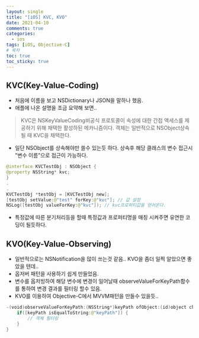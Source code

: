 ```yaml
---
layout: single
title: "[iOS] KVC, KVO"
date: 2021-04-10
comments: true
categories:
  - ios
tags: [iOS, Objective-C]
# 목차
toc: true
toc_sticky: true
---
```

## KVC(Key-Value-Coding)  
* 처음에 이름을 보고 NSDictionary나 JSON을 말하나 했음.
* 애플에 나온 설명을 조금 요약해 보면..
> KVC은 NSKeyValueCoding비공식 프로토콜이 속성에 대한 간접 액세스를 제공하기 위해 채택한 활성하된 메카니즘이다.
> 객체는 일반적으로 NSObject상속 될 때 KVC을 채택한다.  
* 일단 NSObject를 상속해야만 쓸수 있는듯 하다. 상속후 해당 클래스의 변수 접근시 "변수 이름"으로 접근이 가능하다.
```swift
@interface KVCTestObj : NSObject {
@property NSString* kvc;
}
.
.
KVCTestObj *testObj = [KVCTestObj new]; 
[testObj setValue:@"test" forKey:@"kvc"]; // 값 설정
NSLog([testObj valueForKey:@"kvc"]); // kvc프로퍼티값을 얻어온다. 
```  
* 특정값에 따른 분기처리등을 할때 특정값과 프로퍼티명을 매칭 시켜주면 유연한 코딩이 될듯하다.

## KVO(Key-Value-Observing)  
* 일반적으로는 NSNotification을 많이 쓰는것 같음.. KVO을 좀더 일찍 알았으면 좋았을 텐데..
* 옵저버 패턴을 사용하기 쉽게 만들었음.
* 변수를 옵저빙하여 해당 변수에 변경이 일어날때 observeValueForKeyPath함수를 통하여 변경 결과를 필터링 할수 있음.
* KVO를 이용하여 Objective-C에서 MVVM패턴을 만들수 있을듯..
```swift
-(void)observeValueForKeyPath:(NSString*)keyPath ofObject:(id)object change:(NSDictionary<NSKeyValueChangeKey,id>*)change context:(void*)context {
    if([keyPath isEqualToString:@"keyPath"]) {
        // 객체 필터링
    }
}
```
